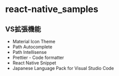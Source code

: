 # react-native_samples

## VS拡張機能
- Material Icon Theme
- Path Autocomplete
- Path Intellisense
- Prettier - Code formatter
- React Native Snippet
- Japanese Language Pack for Visual Studio Code
